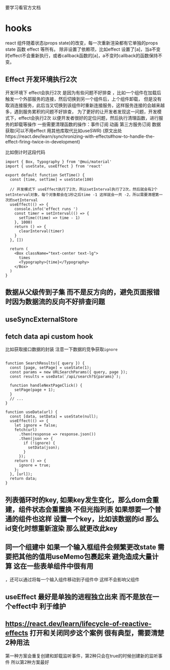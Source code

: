 要学习看官方文档 

# hooks
react 组件随着状态(props state)的改变，每一次重新渲染都有它单独的props state 函数 effect 等所有。
除非设置了依赖项，比如effect 设置了[a]，当a不变时effect不会重新执行，或者callback函数的[a]，a不变时callback的函数保持不变。

## Effect 开发环境执行2次
开发环境下 effect会执行2次 是因为有些问题不好排查 ，比如一个组件在加载后触发一个外部服务的连接，然后切换到另一个组件后，上个组件卸载，
但是没有取消连接服务，此后当又切换到该组件时重新连接服务，这样服务连接的会越来越多，遇到服务累积的问题不好排查，
为了更好的让开发者发现这一问题，开发模式下，effect会执行2次 以便开发者很好的定位问题，然后执行清理函数，进行服务的卸载等操作
一些需要清理函数的操作：事件订阅 动画 第三方服务订阅 数据获取(可以不用effect 用其他库取代比如useSWR)
(原文出处https://react.dev/learn/synchronizing-with-effects#how-to-handle-the-effect-firing-twice-in-development)

比如倒计时这段代码 
```
import { Box, Typography } from '@mui/material'
import { useState, useEffect } from 'react'

export default function SetTime() {
  const [time, setTime] = useState(100)

  // 开发模式下 useEffect执行了2次，所以setInterval执行了2次，然后就会有2个setInterval对象，每个对象都会在1秒之后time -1 这样就会一共 -2，所以需要清理第一次的setInterval
  useEffect(() => {
    console.info('effect runs ')
    const timer = setInterval(() => {
      setTime((time) => time - 1)
    }, 1000)
    return () => {
      clearInterval(timer)
    }
  }, [])

  return (
    <Box className="text-center text-lg">
      times
      <Typography>{time}</Typography>
    </Box>
  )
}
```


## 数据从父级传到子集 而不是反方向的，避免页面报错时因为数据流的反向不好排查问题


## useSyncExternalStore 

## fetch data api custom hook

比如获取接口数据的封装 注意一下数据的竞争获取```ignore```

```

function SearchResults({ query }) {
  const [page, setPage] = useState(1);
  const params = new URLSearchParams({ query, page });
  const results = useData(`/api/search?${params}`);

  function handleNextPageClick() {
    setPage(page + 1);
  }
  // ...
}

function useData(url) {
  const [data, setData] = useState(null);
  useEffect(() => {
    let ignore = false;
    fetch(url)
      .then(response => response.json())
      .then(json => {
        if (!ignore) {
          setData(json);
        }
      });
    return () => {
      ignore = true;
    };
  }, [url]);
  return data;
}
```

## 列表循环时的key, 如果key发生变化，那么dom会重建，组件状态会重置换 不但光指列表 如果想要一个普通的组件也这样 设置一个key，比如该数据的id 那么id变化时想重新渲染 那么就更改此key

## 同一个组建中 如果一个输入框组件会频繁更改state 需要把其他的值用useMemo包裹起来 避免造成大量计算 这在一些表单组件中很有用
，还可以通过将每一个输入组件移动到子组件中 这样不会影响父组件

## useEffect 最好是单独的进程独立出来 而不是放在一个effect中 利于维护

## https://react.dev/learn/lifecycle-of-reactive-effects 打开和关闭同步这个案例 很有典型，需要清楚2种用法
第一种方案会重复创建和卸载监听事件，第2种只会在true的时候创建新的监听事件 所以第2种方案最好


